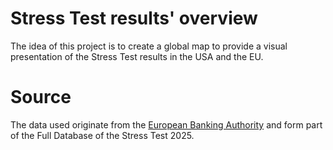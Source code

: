 # Stress Test results' overview
The idea of this project is to create a global map to provide a visual presentation of the Stress Test results in the USA and the EU.

# Source
The data used originate from the <a href="https://www.eba.europa.eu/risk-and-data-analysis/risk-analysis/eu-wide-stress-testing">European Banking Authority</a> and form part of the Full Database of the Stress Test 2025.
